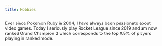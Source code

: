 ```yaml
---
title: Hobbies
---
```


Ever since Pokemon Ruby in 2004, I have always been passionate about video games. Today I seriously play Rocket League since 2019 and am now ranked Grand Champion 2 which corresponds to the top 0.5% of players playing in ranked mode.
